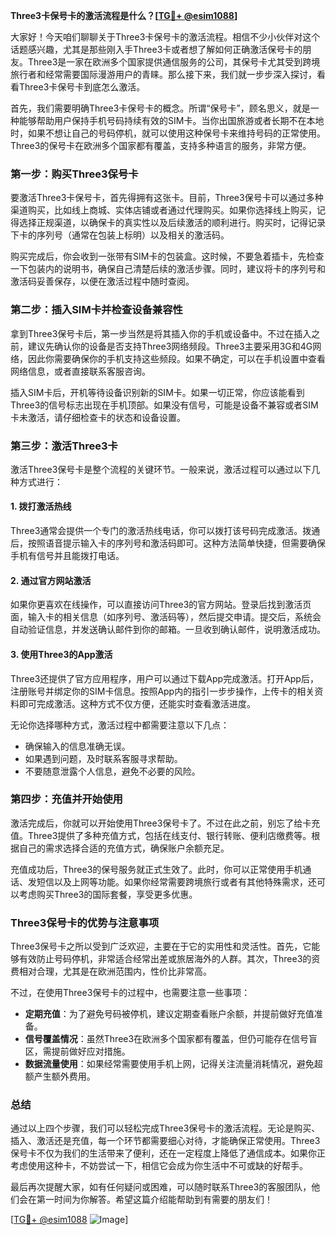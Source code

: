 **Three3卡保号卡的激活流程是什么？[[TG💪+ @esim1088](https://t.me/s/esim1088)]**

大家好！今天咱们聊聊关于Three3卡保号卡的激活流程。相信不少小伙伴对这个话题感兴趣，尤其是那些刚入手Three3卡或者想了解如何正确激活保号卡的朋友。Three3是一家在欧洲多个国家提供通信服务的公司，其保号卡尤其受到跨境旅行者和经常需要国际漫游用户的青睐。那么接下来，我们就一步步深入探讨，看看Three3卡保号卡到底怎么激活。

首先，我们需要明确Three3卡保号卡的概念。所谓“保号卡”，顾名思义，就是一种能够帮助用户保持手机号码持续有效的SIM卡。当你出国旅游或者长期不在本地时，如果不想让自己的号码停机，就可以使用这种保号卡来维持号码的正常使用。Three3的保号卡在欧洲多个国家都有覆盖，支持多种语言的服务，非常方便。

### 第一步：购买Three3保号卡

要激活Three3卡保号卡，首先得拥有这张卡。目前，Three3保号卡可以通过多种渠道购买，比如线上商城、实体店铺或者通过代理购买。如果你选择线上购买，记得选择正规渠道，以确保卡的真实性以及后续激活的顺利进行。购买时，记得记录下卡的序列号（通常在包装上标明）以及相关的激活码。

购买完成后，你会收到一张带有SIM卡的包装盒。这时候，不要急着插卡，先检查一下包装内的说明书，确保自己清楚后续的激活步骤。同时，建议将卡的序列号和激活码妥善保存，以便在激活过程中随时查阅。

### 第二步：插入SIM卡并检查设备兼容性

拿到Three3保号卡后，第一步当然是将其插入你的手机或设备中。不过在插入之前，建议先确认你的设备是否支持Three3网络频段。Three3主要采用3G和4G网络，因此你需要确保你的手机支持这些频段。如果不确定，可以在手机设置中查看网络信息，或者直接联系客服咨询。

插入SIM卡后，开机等待设备识别新的SIM卡。如果一切正常，你应该能看到Three3的信号标志出现在手机顶部。如果没有信号，可能是设备不兼容或者SIM卡未激活，请仔细检查卡的状态和设备设置。

### 第三步：激活Three3卡

激活Three3保号卡是整个流程的关键环节。一般来说，激活过程可以通过以下几种方式进行：

#### 1. **拨打激活热线**
Three3通常会提供一个专门的激活热线电话，你可以拨打该号码完成激活。拨通后，按照语音提示输入卡的序列号和激活码即可。这种方法简单快捷，但需要确保手机有信号并且能拨打电话。

#### 2. **通过官方网站激活**
如果你更喜欢在线操作，可以直接访问Three3的官方网站。登录后找到激活页面，输入卡的相关信息（如序列号、激活码等），然后提交申请。提交后，系统会自动验证信息，并发送确认邮件到你的邮箱。一旦收到确认邮件，说明激活成功。

#### 3. **使用Three3的App激活**
Three3还提供了官方应用程序，用户可以通过下载App完成激活。打开App后，注册账号并绑定你的SIM卡信息。按照App内的指引一步步操作，上传卡的相关资料即可完成激活。这种方式不仅方便，还能实时查看激活进度。

无论你选择哪种方式，激活过程中都需要注意以下几点：
- 确保输入的信息准确无误。
- 如果遇到问题，及时联系客服寻求帮助。
- 不要随意泄露个人信息，避免不必要的风险。

### 第四步：充值并开始使用

激活完成后，你就可以开始使用Three3保号卡了。不过在此之前，别忘了给卡充值。Three3提供了多种充值方式，包括在线支付、银行转账、便利店缴费等。根据自己的需求选择合适的充值方式，确保账户余额充足。

充值成功后，Three3的保号服务就正式生效了。此时，你可以正常使用手机通话、发短信以及上网等功能。如果你经常需要跨境旅行或者有其他特殊需求，还可以考虑购买Three3的国际套餐，享受更多优惠。

### Three3保号卡的优势与注意事项

Three3保号卡之所以受到广泛欢迎，主要在于它的实用性和灵活性。首先，它能够有效防止号码停机，非常适合经常出差或旅居海外的人群。其次，Three3的资费相对合理，尤其是在欧洲范围内，性价比非常高。

不过，在使用Three3保号卡的过程中，也需要注意一些事项：
- **定期充值**：为了避免号码被停机，建议定期查看账户余额，并提前做好充值准备。
- **信号覆盖情况**：虽然Three3在欧洲多个国家都有覆盖，但仍可能存在信号盲区，需提前做好应对措施。
- **数据流量使用**：如果经常需要使用手机上网，记得关注流量消耗情况，避免超额产生额外费用。

### 总结

通过以上四个步骤，我们可以轻松完成Three3保号卡的激活流程。无论是购买、插入、激活还是充值，每一个环节都需要细心对待，才能确保正常使用。Three3保号卡不仅为我们的生活带来了便利，还在一定程度上降低了通信成本。如果你正考虑使用这种卡，不妨尝试一下，相信它会成为你生活中不可或缺的好帮手。

最后再次提醒大家，如有任何疑问或困难，可以随时联系Three3的客服团队，他们会在第一时间为你解答。希望这篇介绍能帮助到有需要的朋友们！

[[TG💪+ @esim1088](https://t.me/s/esim1088) ![Image](https://i.postimg.cc/4NQfJmqS/Snipaste-2025-05-13-00-14-12.png)]